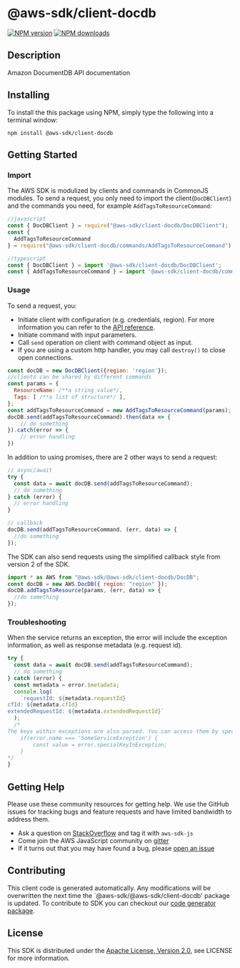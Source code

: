 # @aws-sdk/client-docdb

[![NPM version](https://img.shields.io/npm/v/@aws-sdk/client-docdb/preview.svg)](https://www.npmjs.com/package/@aws-sdk/client-docdb)
[![NPM downloads](https://img.shields.io/npm/dm/@aws-sdk/client-docdb.svg)](https://www.npmjs.com/package/@aws-sdk/client-docdb)

## Description

<p>Amazon DocumentDB API documentation</p>

## Installing

To install the this package using NPM, simply type the following into a terminal window:

```
npm install @aws-sdk/client-docdb
```

## Getting Started

### Import

The AWS SDK is modulized by clients and commands in CommonJS modules. To send a request, you only need to import the client(`DocDBClient`) and the commands you need, for example `AddTagsToResourceCommand`:

```javascript
//javascript
const { DocDBClient } = require("@aws-sdk/client-docdb/DocDBClient");
const {
  AddTagsToResourceCommand
} = require("@aws-sdk/client-docdb/commands/AddTagsToResourceCommand");
```

```javascript
//typescript
const { DocDBClient } = import '@aws-sdk/client-docdb/DocDBClient';
const { AddTagsToResourceCommand } = import '@aws-sdk/client-docdb/commands/AddTagsToResourceCommand';
```

### Usage

To send a request, you:

- Initiate client with configuration (e.g. credentials, region). For more information you can refer to the [API reference][].
- Initiate command with input parameters.
- Call `send` operation on client with command object as input.
- If you are using a custom http handler, you may call `destroy()` to close open connections.

```javascript
const docDB = new DocDBClient({region: 'region'});
//clients can be shared by different commands
const params = {
  ResourceName: /**a string value*/,
  Tags: [ /**a list of structure*/ ],
};
const addTagsToResourceCommand = new AddTagsToResourceCommand(params);
docDB.send(addTagsToResourceCommand).then(data => {
    // do something
}).catch(error => {
    // error handling
})
```

In addition to using promises, there are 2 other ways to send a request:

```javascript
// async/await
try {
  const data = await docDB.send(addTagsToResourceCommand);
  // do something
} catch (error) {
  // error handling
}
```

```javascript
// callback
docDB.send(addTagsToResourceCommand, (err, data) => {
  //do something
});
```

The SDK can also send requests using the simplified callback style from version 2 of the SDK.

```javascript
import * as AWS from "@aws-sdk/@aws-sdk/client-docdb/DocDB";
const docDB = new AWS.DocDB({ region: "region" });
docDB.addTagsToResource(params, (err, data) => {
  //do something
});
```

### Troubleshooting

When the service returns an exception, the error will include the exception information, as well as response metadata (e.g. request id).

```javascript
try {
  const data = await docDB.send(addTagsToResourceCommand);
  // do something
} catch (error) {
  const metadata = error.$metadata;
  console.log(
    `requestId: ${metadata.requestId}
cfId: ${metadata.cfId}
extendedRequestId: ${metadata.extendedRequestId}`
  );
  /*
The keys within exceptions are also parsed. You can access them by specifying exception names:
    if(error.name === 'SomeServiceException') {
        const value = error.specialKeyInException;
    }
*/
}
```

## Getting Help

Please use these community resources for getting help. We use the GitHub issues for tracking bugs and feature requests and have limited bandwidth to address them.

- Ask a question on [StackOverflow](https://stackoverflow.com/questions/tagged/aws-sdk-js) and tag it with `aws-sdk-js`
- Come join the AWS JavaScript community on [gitter](https://gitter.im/aws/aws-sdk-js-v3)
- If it turns out that you may have found a bug, please [open an issue](https://github.com/aws/aws-sdk-js-v3/issues)

## Contributing

This client code is generated automatically. Any modifications will be overwritten the next time the `@aws-sdk/@aws-sdk/client-docdb' package is updated. To contribute to SDK you can checkout our [code generator package][].

## License

This SDK is distributed under the
[Apache License, Version 2.0](http://www.apache.org/licenses/LICENSE-2.0),
see LICENSE for more information.

[code generator package]: https://github.com/aws/aws-sdk-js-v3/tree/master/packages/service-types-generator
[api reference]: https://docs.aws.amazon.com/AWSJavaScriptSDK/latest/
